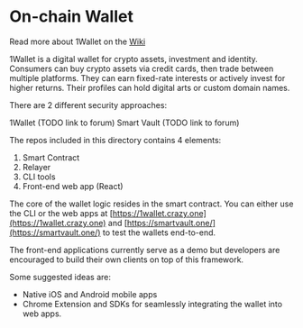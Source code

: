 # On-chain Wallet

Read more about 1Wallet on the [Wiki](https://docs.harmony.one/home/network/wallets/1wallet)

1Wallet is a digital wallet for crypto assets, investment and identity. Consumers can buy crypto assets via credit cards, then trade between multiple platforms. They can earn fixed-rate interests or actively invest for higher returns. Their profiles can hold digital arts or custom domain names.

There are 2 different security approaches:

1Wallet (TODO link to forum)
Smart Vault  (TODO link to forum)

The repos included in this directory contains 4 elements:

1. Smart Contract
2. Relayer
3. CLI tools
4. Front-end web app (React)

The core of the wallet logic resides in the smart contract. You can either use the CLI or the web apps at [https://1wallet.crazy.one](https://1wallet.crazy.one) and [https://smartvault.one/](https://smartvault.one/) to test the wallets end-to-end.

The front-end applications currently serve as a demo but developers are encouraged to build their own clients on top of this framework.

Some suggested ideas are:

- Native iOS and Android mobile apps
- Chrome Extension and SDKs for seamlessly integrating the wallet into web apps.
